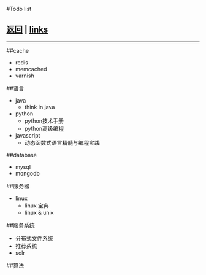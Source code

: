 #Todo list

##  [返回](/default.md) | [links](/useful-link/links.md)

------------------------
##cache
* redis
* memcached
* varnish

##语言
* java 
    * think in java
* python
    * python技术手册
    * python高级编程
* javascript
    * 动态函数式语言精髓与编程实践


##database
* mysql
* mongodb

##服务器
* linux 
    * linux 宝典
    * linux & unix

##服务系统
* 分布式文件系统
* 推荐系统
* solr

##算法 



